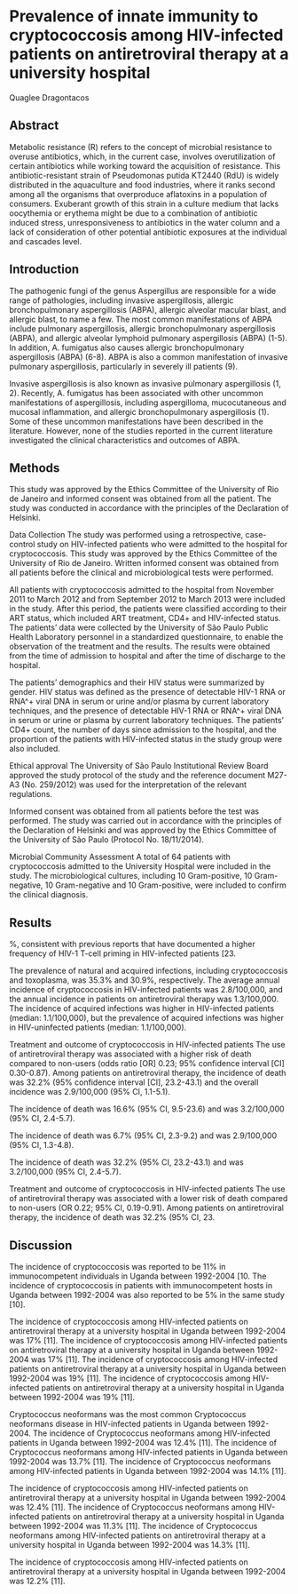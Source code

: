 # Prevalence of innate immunity to cryptococcosis among HIV-infected patients on antiretroviral therapy at a university hospital
Quaglee Dragontacos


## Abstract
Metabolic resistance (R) refers to the concept of microbial resistance to overuse antibiotics, which, in the current case, involves overutilization of certain antibiotics while working toward the acquisition of resistance. This antibiotic-resistant strain of Pseudomonas putida KT2440 (RdU) is widely distributed in the aquaculture and food industries, where it ranks second among all the organisms that overproduce aflatoxins in a population of consumers. Exuberant growth of this strain in a culture medium that lacks oocythemia or erythema might be due to a combination of antibiotic induced stress, unresponsiveness to antibiotics in the water column and a lack of consideration of other potential antibiotic exposures at the individual and cascades level.


## Introduction
The pathogenic fungi of the genus Aspergillus are responsible for a wide range of pathologies, including invasive aspergillosis, allergic bronchopulmonary aspergillosis (ABPA), allergic alveolar macular blast, and allergic blast, to name a few. The most common manifestations of ABPA include pulmonary aspergillosis, allergic bronchopulmonary aspergillosis (ABPA), and allergic alveolar lymphoid pulmonary aspergillosis (ABPA) (1-5). In addition, A. fumigatus also causes allergic bronchopulmonary aspergillosis (ABPA) (6-8). ABPA is also a common manifestation of invasive pulmonary aspergillosis, particularly in severely ill patients (9).

Invasive aspergillosis is also known as invasive pulmonary aspergillosis (1, 2). Recently, A. fumigatus has been associated with other uncommon manifestations of aspergillosis, including aspergilloma, mucocutaneous and mucosal inflammation, and allergic bronchopulmonary aspergillosis (1). Some of these uncommon manifestations have been described in the literature. However, none of the studies reported in the current literature investigated the clinical characteristics and outcomes of ABPA.


## Methods
This study was approved by the Ethics Committee of the University of Rio de Janeiro and informed consent was obtained from all the patient. The study was conducted in accordance with the principles of the Declaration of Helsinki.

Data Collection
The study was performed using a retrospective, case-control study on HIV-infected patients who were admitted to the hospital for cryptococcosis. This study was approved by the Ethics Committee of the University of Rio de Janeiro. Written informed consent was obtained from all patients before the clinical and microbiological tests were performed.

All patients with cryptococcosis admitted to the hospital from November 2011 to March 2012 and from September 2012 to March 2013 were included in the study. After this period, the patients were classified according to their ART status, which included ART treatment, CD4+ and HIV-infected status. The patients’ data were collected by the University of São Paulo Public Health Laboratory personnel in a standardized questionnaire, to enable the observation of the treatment and the results. The results were obtained from the time of admission to hospital and after the time of discharge to the hospital.

The patients’ demographics and their HIV status were summarized by gender. HIV status was defined as the presence of detectable HIV-1 RNA or RNA^+ viral DNA in serum or urine and/or plasma by current laboratory techniques, and the presence of detectable HIV-1 RNA or RNA^+ viral DNA in serum or urine or plasma by current laboratory techniques. The patients’ CD4+ count, the number of days since admission to the hospital, and the proportion of the patients with HIV-infected status in the study group were also included.

Ethical approval
The University of São Paulo Institutional Review Board approved the study protocol of the study and the reference document M27-A3 (No. 259/2012) was used for the interpretation of the relevant regulations.

Informed consent was obtained from all patients before the test was performed. The study was carried out in accordance with the principles of the Declaration of Helsinki and was approved by the Ethics Committee of the University of São Paulo (Protocol No. 18/11/2014).

Microbial Community Assessment
A total of 64 patients with cryptococcosis admitted to the University Hospital were included in the study. The microbiological cultures, including 10 Gram-positive, 10 Gram-negative, 10 Gram-negative and 10 Gram-positive, were included to confirm the clinical diagnosis.


## Results
%, consistent with previous reports that have documented a higher frequency of HIV-1 T-cell priming in HIV-infected patients [23.

The prevalence of natural and acquired infections, including cryptococcosis and toxoplasma, was 35.3% and 30.9%, respectively. The average annual incidence of cryptococcosis in HIV-infected patients was 2.8/100,000, and the annual incidence in patients on antiretroviral therapy was 1.3/100,000. The incidence of acquired infections was higher in HIV-infected patients (median: 1.1/100,000), but the prevalence of acquired infections was higher in HIV-uninfected patients (median: 1.1/100,000).

Treatment and outcome of cryptococcosis in HIV-infected patients
The use of antiretroviral therapy was associated with a higher risk of death compared to non-users (odds ratio [OR] 0.23; 95% confidence interval [CI] 0.30-0.87). Among patients on antiretroviral therapy, the incidence of death was 32.2% (95% confidence interval [CI], 23.2-43.1) and the overall incidence was 2.9/100,000 (95% CI, 1.1-5.1).

The incidence of death was 16.6% (95% CI, 9.5-23.6) and was 3.2/100,000 (95% CI, 2.4-5.7).

The incidence of death was 6.7% (95% CI, 2.3-9.2) and was 2.9/100,000 (95% CI, 1.3-4.8).

The incidence of death was 32.2% (95% CI, 23.2-43.1) and was 3.2/100,000 (95% CI, 2.4-5.7).

Treatment and outcome of cryptococcosis in HIV-infected patients
The use of antiretroviral therapy was associated with a lower risk of death compared to non-users (OR 0.22; 95% CI, 0.19-0.91). Among patients on antiretroviral therapy, the incidence of death was 32.2% (95% CI, 23.


## Discussion
The incidence of cryptococcosis was reported to be 11% in immunocompetent individuals in Uganda between 1992-2004 [10. The incidence of cryptococcosis in patients with immunocompetent hosts in Uganda between 1992-2004 was also reported to be 5% in the same study [10].

The incidence of cryptococcosis among HIV-infected patients on antiretroviral therapy at a university hospital in Uganda between 1992-2004 was 17% [11]. The incidence of cryptococcosis among HIV-infected patients on antiretroviral therapy at a university hospital in Uganda between 1992-2004 was 17% [11]. The incidence of cryptococcosis among HIV-infected patients on antiretroviral therapy at a university hospital in Uganda between 1992-2004 was 19% [11]. The incidence of cryptococcosis among HIV-infected patients on antiretroviral therapy at a university hospital in Uganda between 1992-2004 was 19% [11].

Cryptococcus neoformans was the most common Cryptococcus neoformans disease in HIV-infected patients in Uganda between 1992-2004. The incidence of Cryptococcus neoformans among HIV-infected patients in Uganda between 1992-2004 was 12.4% [11]. The incidence of Cryptococcus neoformans among HIV-infected patients in Uganda between 1992-2004 was 13.7% [11]. The incidence of Cryptococcus neoformans among HIV-infected patients in Uganda between 1992-2004 was 14.1% [11].

The incidence of cryptococcosis among HIV-infected patients on antiretroviral therapy at a university hospital in Uganda between 1992-2004 was 12.4% [11]. The incidence of Cryptococcus neoformans among HIV-infected patients on antiretroviral therapy at a university hospital in Uganda between 1992-2004 was 11.3% [11]. The incidence of Cryptococcus neoformans among HIV-infected patients on antiretroviral therapy at a university hospital in Uganda between 1992-2004 was 14.3% [11].

The incidence of cryptococcosis among HIV-infected patients on antiretroviral therapy at a university hospital in Uganda between 1992-2004 was 12.2% [11].
